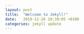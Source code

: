 ```yaml
---
layout: post
title:  "Welcome to Jekyll!"
date:   2019-12-26 19:39:05 +0100
categories: jekyll update
---
```


